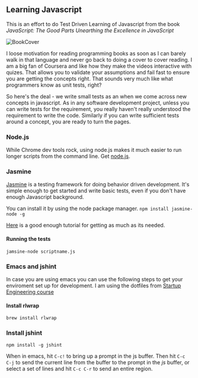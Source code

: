 ## Learning Javascript ##
This is an effort to do Test Driven Learning of Javascript from
the book *JavaScript: The Good Parts Unearthing the Excellence in JavaScript*

![BookCover](http://akamaicovers.oreilly.com/images/9780596517748/lrg.jpg "Book cover")

I loose motivation for reading programming books as soon as I can barely
walk in that language and never go back to doing a cover to cover
reading. I am a big fan of Coursera and like how they make the videos
interactive with quizes. That allows you to validate your assumptions and
fail fast to ensure you are getting the concepts right. That sounds
very much like what programmers know as unit tests, right?

So here's the deal - we write small tests as an when we come across new
concepts in javascript. As in any software development project, unless you
can write tests for the requirement, you really haven't really understood
the requirement to write the code. Similarly if you can write sufficient tests
around a concept, you are ready to turn the pages.

### Node.js  ###
While Chrome dev tools rock, using node.js makes it much easier to run longer scripts
from the command line. Get [node.js](http://nodejs.org/download/).

### Jasmine ###
[Jasmine](http://jasmine.github.io) is a testing framework for doing behavior
driven development. It's simple enough to get started and write basic tests,
even if you don't have enough Javascript background.

You can install it by using the node package manager.
`npm install jasmine-node -g`

[Here](http://evanhahn.com/how-do-i-jasmine/) is a good enough tutorial for getting
as much as its needed.

#### Running the tests ####

`jamsine-node scriptname.js`

### Emacs and jshint ###
In case you are using emacs you can use the following steps to get
your enviroment set up for development. I am using the dotfiles
from [Startup Engineering course](https://github.com/startup-class/dotfiles)


#### Install rlwrap ####
`brew install rlwrap`

### Install jshint ####
`npm install -g jshint`


When in emacs, hit `C-c!` to bring up a prompt in the js buffer.  Then
hit `C-c C-j` to send the current line from the buffer to the prompt in
the *js* buffer, or select a set of lines and hit `C-c C-r` to send an
entire region.
